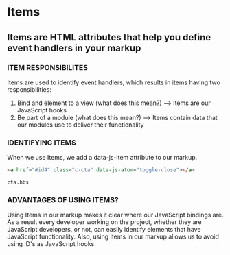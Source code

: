 [//]: # ({{#wrapWith "grid-row"}})
[//]: #     ({{#wrapWith "grid-col" colClasses="is-col-mobile-l-12"}})

# Items

## Items are HTML attributes that help you define event handlers in your markup 


### ITEM RESPONSIBILITES
Items are used to identify event handlers, which results in items having two responsibilities:
1. Bind and element to a view (what does this mean?) --> Items are our JavaScript hooks 
1. Be part of a module (what does this mean?) --> Items contain data that our modules use to deliver their functionality

[//]: #     ({{/wrapWith}})
[//]: # ({{/wrapWith}})
[//]: # ({{#wrapWith "grid-row"}})
[//]: #     ({{#wrapWith "grid-col" colClasses="is-col-mobile-l-6"}})

### IDENTIFYING ITEMS
When we use Items, we add a data-js-item attribute to our markup. 

[//]: #     ({{/wrapWith}})
[//]: #     ({{#wrapWith "grid-col" colClasses="is-col-mobile-l-6"}})

```html
<a href="#id4" class="c-cta" data-js-atom="toggle-close"></a>

cta.hbs
```

[//]: #     ({{/wrapWith}})
[//]: # ({{/wrapWith}})
[//]: # ({{#wrapWith "grid-row"}})
[//]: #     ({{#wrapWith "grid-col" colClasses="is-col-mobile-l-12"}})

### ADVANTAGES OF USING ITEMS?
Using Items in our markup makes it clear where our JavaScript bindings are. As a result every developer working on the project, whether they are JavaScript developers, or not, can easily identify elements that have JavaScript functionality. Also, using Items in our markup allows us to avoid using ID's as JavaScript hooks.

[//]: #     ({{/wrapWith}})
[//]: # ({{/wrapWith}})
